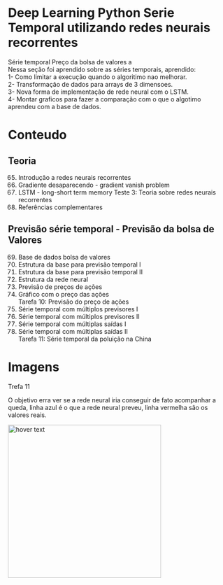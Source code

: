 # Deep Learning Python Serie Temporal utilizando redes neurais recorrentes
Série temporal Preço da bolsa de valores a
<br>
Nessa seção foi aprendido sobre as séries temporais, aprendido:<br>
1- Como limitar a execução quando o algoritimo nao melhorar.<br>
2- Transformação de dados para arrays de 3 dimensoes.<br>
3- Nova forma de implementação de rede neural com o LSTM.<br>
4- Montar graficos para fazer a comparação com o que o algotimo aprendeu com a base de dados.<br>

# Conteudo
## Teoria
65. Introdução a redes neurais recorrentes<br>
66. Gradiente desaparecendo - gradient vanish problem<br>
67. LSTM - long-short term memory
Teste 3: Teoria sobre redes neurais recorrentes<br>
68. Referências complementares<br>

## Previsão série temporal - Previsão da bolsa de Valores
69. Base de dados bolsa de valores<br>
70. Estrutura da base para previsão temporal I<br>
71. Estrutura da base para previsão temporal II<br>
72. Estrutura da rede neural<br>
73. Previsão de preços de ações<br>
74. Gráfico com o preço das ações<br>
Tarefa 10: Previsão do preço de ações<br>
75. Série temporal com múltiplos previsores I<br>
76. Série temporal com múltiplos previsores II<br>
77. Série temporal com múltiplas saídas I<br>
78. Série temporal com múltiplas saídas II<br>
Tarefa 11: Série temporal da poluição na China<br>

# Imagens
<p align="left">
  <p>Trefa 11</p>
  <p>O objetivo erra ver se a rede neural iria conseguir de fato acompanhar a queda, linha azul é o que a rede neural preveu, linha vermelha são os valores reais.</p>
  <img src="https://github.com/Eliezer090/Deep_Learning_Python_Serie_Temporal/blob/f2e0993c7fe425f96b806f51ba95e59a081bdd80/Captura%20de%20Tela%202021-11-02%20a%CC%80s%2011.01.26.png" width="350" title="hover text">
</p>
